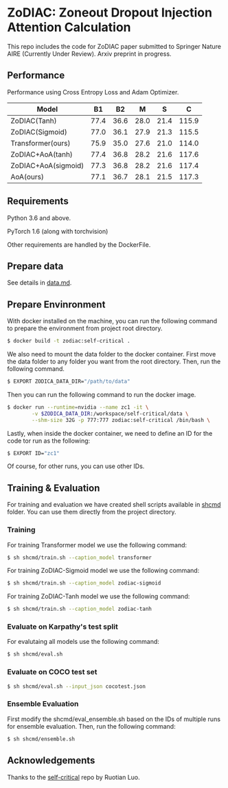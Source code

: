 # ZoDIAC: Zoneout Dropout Injection Attention Calculation

This repo includes the code for ZoDIAC paper submitted to Springer Nature AIRE (Currently Under Review). Arxiv preprint in progress.

## Performance

Performance using Cross Entropy Loss and Adam Optimizer.

| Model  | B1 | B2 | M | S | C
| ------------- | ------------- | ------------- | ------------- | ------------- | ------------- |
| ZoDIAC(Tanh)  | 77.4  | 36.6 | 28.0 | 21.4 | 115.9 |
| ZoDIAC(Sigmoid)  | 77.0 | 36.1 | 27.9 | 21.3 | 115.5 |
| Transformer(ours)  | 75.9 | 35.0 | 27.6 | 21.0 | 114.0 |
| ZoDIAC+AoA(tanh) | 77.4 | 36.8 | 28.2 | 21.6 | 117.6 |
| ZoDIAC+AoA(sigmoid) | 77.3 | 36.8 | 28.2 | 21.6 | 117.4 |
| AoA(ours) | 77.1 | 36.7 | 28.1 | 21.5 | 117.3 |

## Requirements

Python 3.6 and above.

PyTorch 1.6 (along with torchvision)

Other requirements are handled by the DockerFile.

## Prepare data

See details in [data.md](data/README.md). 

## Prepare Envinronment

With docker installed on the machine, you can run the following command to prepare the environment from project root directory.

```bash
$ docker build -t zodiac:self-critical .
```
We also need to mount the data folder to the docker container. First move the data folder to any folder you want from the root directory. Then, run the following command.

```bash
$ EXPORT ZODICA_DATA_DIR="/path/to/data"
```

Then you can run the following command to run the docker image.

```bash
$ docker run --runtime=nvidia --name zc1 -it \
        -v $ZODICA_DATA_DIR:/workspace/self-critical/data \
        --shm-size 32G -p 777:777 zodiac:self-critical /bin/bash \
```

Lastly, when inside the docker container, we need to define an ID for the code tor run as the following:

```bash
$ EXPORT ID="zc1"
```

Of course, for other runs, you can use other IDs.

## Training & Evaluation

For training and evaluation we have created shell scripts available in [shcmd](\shcmd) folder. You can use them directly from the project directory.

### Training

For training Transformer model we use the following command:

```bash
$ sh shcmd/train.sh --caption_model transformer
```

For training ZoDIAC-Sigmoid model we use the following command:

```bash 
$ sh shcmd/train.sh --caption_model zodiac-sigmoid
```

For training ZoDIAC-Tanh model we use the following command:

```bash
$ sh shcmd/train.sh --caption_model zodiac-tanh
```

### Evaluate on Karpathy's test split

For evalutaing all models use the following command:

```bash
$ sh shcmd/eval.sh
```

### Evaluate on COCO test set

```bash
$ sh shcmd/eval.sh --input_json cocotest.json
```

### Ensemble Evaluation

First modify the shcmd/eval_ensemble.sh based on the IDs of multiple runs for ensemble evaluation. Then, run the following command:

```bash
$ sh shcmd/ensemble.sh
```

## Acknowledgements

Thanks to the [self-critical](https://github.com/ruotianluo/self-critical.pytorch/) repo by Ruotian Luo.
